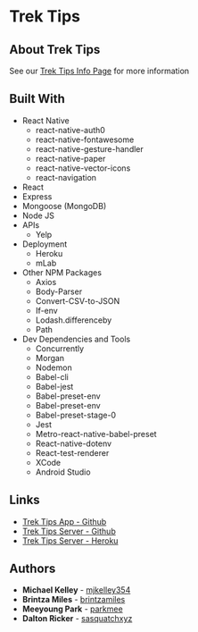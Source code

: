 # Trek Tips

## About Trek Tips
See our [Trek Tips Info Page](https://trek-tips-info.herokuapp.com/) for more information

## Built With

* React Native
  * react-native-auth0
  * react-native-fontawesome
  * react-native-gesture-handler
  * react-native-paper
  * react-native-vector-icons
  * react-navigation
* React
* Express
* Mongoose (MongoDB)
* Node JS
* APIs
  * Yelp
* Deployment
  * Heroku
  * mLab
* Other NPM Packages
  * Axios
  * Body-Parser
  * Convert-CSV-to-JSON
  * If-env
  * Lodash.differenceby
  * Path
* Dev Dependencies and Tools
  * Concurrently
  * Morgan
  * Nodemon
  * Babel-cli
  * Babel-jest
  * Babel-preset-env
  * Babel-preset-env
  * Babel-preset-stage-0
  * Jest
  * Metro-react-native-babel-preset
  * React-native-dotenv
  * React-test-renderer
  * XCode
  * Android Studio

## Links

* [Trek Tips App - Github](https://github.com/parkmee/trek-tips) 
* [Trek Tips Server - Github](https://github.com/parkmee/trek-tips-server)
* [Trek Tips Server - Heroku](http://trek-tips.herokuapp.com/)

## Authors

* **Michael Kelley** - [mjkelley354](https://github.com/mjkelley354)
* **Brintza Miles** - [brintzamiles](https://github.com/brintzamiles)
* **Meeyoung Park** - [parkmee](https://github.com/parkmee)
* **Dalton Ricker** - [sasquatchxyz](https://github.com/SasquatchXYZ)


